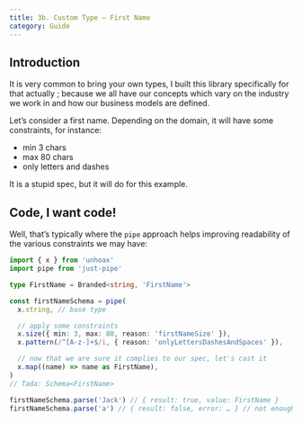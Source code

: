 ```yaml
---
title: 3b. Custom Type – First Name
category: Guide
---
```


## Introduction

It is very common to bring your own types, I built this library specifically for that actually ; because we all have our concepts which vary on the industry we work in and how our business models are defined.

Let’s consider a first name. Depending on the domain, it will have some constraints, for instance:

- min 3 chars
- max 80 chars
- only letters and dashes

It is a stupid spec, but it will do for this example.

## Code, I want code!

Well, that’s typically where the `pipe` approach helps improving readability of the various constraints we may have:

```ts
import { x } from 'unhoax'
import pipe from 'just-pipe'

type FirstName = Branded<string, 'FirstName'>

const firstNameSchema = pipe(
  x.string, // base type

  // apply some constraints
  x.size({ min: 3, max: 80, reason: 'firstNameSize' }),
  x.pattern(/^[A-z-]+$/i, { reason: 'onlyLettersDashesAndSpaces' }),

  // now that we are sure it complies to our spec, let's cast it
  x.map((name) => name as FirstName),
)
// Tada: Schema<FirstName>

firstNameSchema.parse('Jack') // { result: true, value: FirstName }
firstNameSchema.parse('a') // { result: false, error: … } // not enough chars
```
